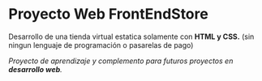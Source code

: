 # Proyecto Web FrontEndStore

Desarrollo de una tienda virtual estatica solamente con **HTML y CSS.** (sin ningun lenguaje de programación o pasarelas de pago) 

*Proyecto de aprendizaje y complemento para futuros proyectos en **desarrollo web**.*
